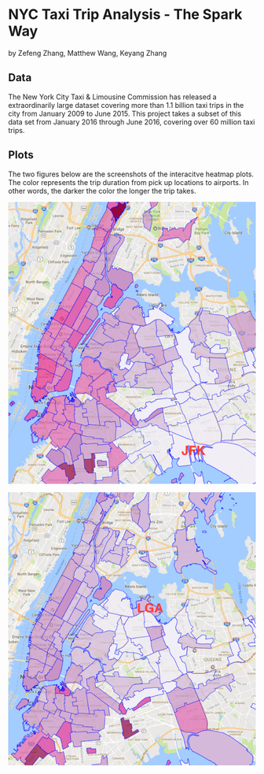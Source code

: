 NYC Taxi Trip Analysis - The Spark Way
======================================

by Zefeng Zhang, Matthew Wang, Keyang Zhang

Data
----

The New York City Taxi & Limousine Commission has released a extraordinarily large dataset covering more than 1.1 billion taxi trips in the city from January 2009 to June 2015. This project takes a subset of this data set from January 2016 through June 2016, covering over 60 million taxi trips.

Plots
-----

The two figures below are the screenshots of the interacitve heatmap plots. The color represents the trip duration from pick up locations to airports. In other words, the darker the color the longer the trip takes.

![alt text](https://github.com/zefeng-zhang/NYC-taxi-trip-analysis-using-Spark/blob/master/images/JFK.png)

![alt text](https://github.com/zefeng-zhang/NYC-taxi-trip-analysis-using-Spark/blob/master/images/LGA.png)
